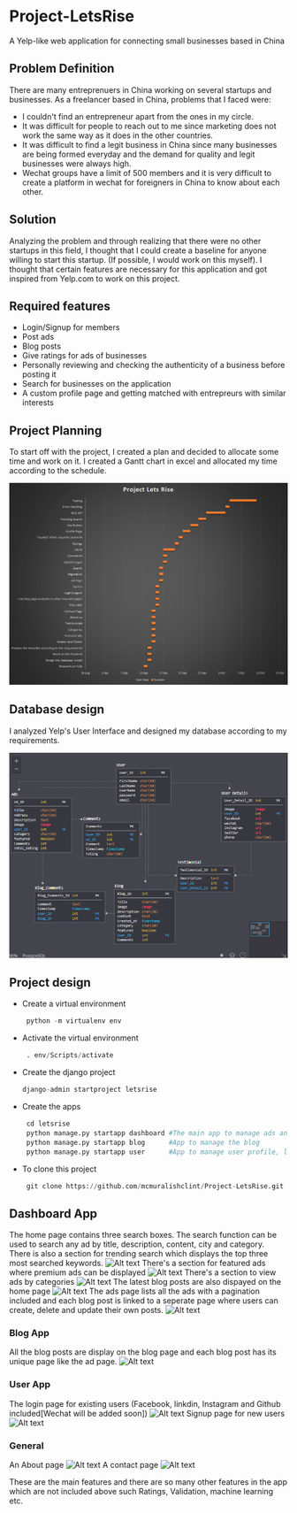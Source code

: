 # Project-LetsRise
A Yelp-like web application for connecting small businesses based in China

## Problem Definition
There are many entreprenuers in China working on several startups and businesses. As a freelancer based in China, problems that I faced were:
- I couldn't find an entrepreneur apart from the ones in my circle.
- It was difficult for people to reach out to me since marketing does not work the same way as it does in the other countries.
- It was difficult to find a legit business in China since many businesses are being formed everyday and the demand for quality and legit businesses were always high.
- Wechat groups have a limit of 500 members and it is very difficult to create a platform in wechat for foreigners in China to know about each other.

## Solution
Analyzing the problem and through realizing that there were no other startups in this field, I thought that I could create a baseline for anyone willing to start this startup. (If possible, I would work on this myself). I thought that certain features are necessary for this application and got inspired from Yelp.com to work on this project.

## Required features
- Login/Signup for members
- Post ads
- Blog posts
- Give ratings for ads of businesses
- Personally reviewing and checking the authenticity of a business before posting it
- Search for businesses on the application
- A custom profile page and getting matched with entrepreurs with similar interests

## Project Planning
To start off with the project, I created a plan and decided to allocate some time and work on it. I created a Gantt chart in excel and allocated my time according to the schedule.

![Alt text](github_images/gantt.png?raw=true "Title")

## Database design
I analyzed Yelp's User Interface and designed my database according to my requirements.

![Alt text](github_images/database.png?raw=true "Title")

## Project design
- Create a virtual environment
  ```python
   python -m virtualenv env
  ```
- Activate the virtual environment
  ```python
   . env/Scripts/activate
   ```
- Create the django project
   ```python
   django-admin startproject letsrise
    ```
- Create the apps
  ```python
   cd letsrise
   python manage.py startapp dashboard #The main app to manage ads and everything on the main page
   python manage.py startapp blog      #App to manage the blog
   python manage.py startapp user      #App to manage user profile, login, logout and singup
    ```
- To clone this project
  ```python
   git clone https://github.com/mcmuralishclint/Project-LetsRise.git
    ```
 
## Dashboard App 
The home page contains three search boxes. The search function can be used to search any ad by title, description, content, city and category. There is also a section for trending search which displays the top three most searched keywords.
![Alt text](github_images/dashboard/main.png?raw=true "Title")
There's a section for featured ads where premium ads can be displayed
![Alt text](github_images/dashboard/featured_ads.png?raw=true "Title")
There's a section to view ads by categories
![Alt text](github_images/dashboard/categories.png?raw=true "Title")
The latest blog posts are also dispayed on the home page
![Alt text](github_images/dashboard/featured_blog.png?raw=true "Title")
The ads page lists all the ads with a pagination included and each blog post is linked to a seperate page where users can create, delete and update their own posts.
![Alt text](github_images/dashboard/Ads_home.png?raw=true "Title")

### Blog App
All the blog posts are display on the blog page and each blog post has its unique page like the ad page.
![Alt text](github_images/blog/blog_home.png?raw=true "Title")

### User App
The login page for existing users (Facebook, linkdin, Instagram and Github included[Wechat will be added soon])
![Alt text](github_images/user/login.png?raw=true "Title")
Signup page for new users
![Alt text](github_images/user/signup.png?raw=true "Title")

### General
An About page
![Alt text](github_images/user/about.png?raw=true "Title")
A contact page
![Alt text](github_images/user/contact.png?raw=true "Title")

These are the main features and there are so many other features in the app which are not included above such Ratings, Validation, machine learning etc.
